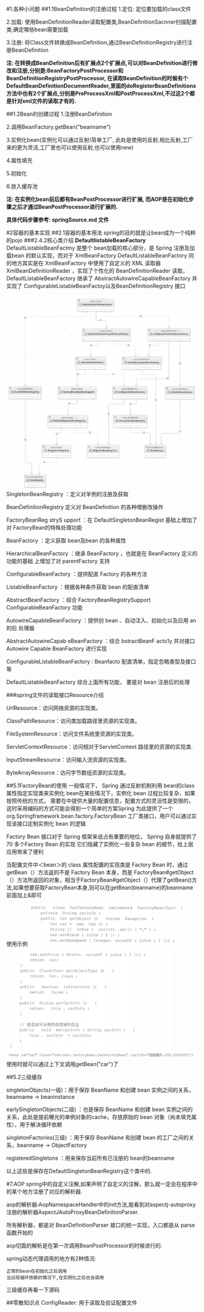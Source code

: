 #1.各种小问题
##1.1BeanDefinition的注册过程
1.定位: 定位要加载的class文件

2.加载: 使用BeanDefinitionReader读取配置类,BeanDefinitionSacnner扫描配置类,确定哪些bean需要加载

3.注册: 将Class文件转换成BeanDefinition,通过BeanDefinitionRegistry进行注册BeanDefinition

**注: 在转换成BeanDefinition后有扩展点2个扩展点,可以对BeanDefinition进行修改和注册,分别是:BeanFactoryPostProcessor和BeanDefinitionRegistryPostProcessor, 在读取BeanDefinition的时候有个DefaultBeanDefinitionDocumentReader,里面的doRegisterBeanDefinitions方法中也有2个扩展点,分别是PreProcessXml和PostProcessXml,不过这2个都是针对xml文件的读取才有的.**

##1.2Bean的创建过程
1.注册BeanDefinition

2.调用BeanFactory.getBean("beanname")

3.实例化bean(实例化可以通过反射/简单工厂, 此处是使用的反射,相比反射,工厂来的更为灵活,工厂里也可以使用反射,也可以使用new)

4.属性填充

5.初始化

6.放入缓存池

**注: 在实例化bean前后都有BeanPostProcessor进行扩展, 而AOP是在初始化步骤之后才通过BeanPostProcessor进行扩展的.**

**具体代码步骤参考: springSource.md 文件**


#2容器的基本实现
##2.1容器的基本用法
spring的目的就是让bean成为一个纯粹的pojo
###2.4.2核心类介绍
**DefaultlistableBeanFactory**
DefaultListableBeanFactmy 是整个 bean加载的核心部分，是 Spring 注册及加载bean 的默认实现，而对于 XmlBeanFactory
DefaultListableBeanFactory 同的地方其实是在 XmlBeanFactory 中使用了自定义的 XML 读取器XmlBeanDefinitionReader ，实现了个性化的 BeanDefinitionReader 读取， DefaultListableBeanFactory 继承了 AbstractAutowireCapableBeanFactory 并实现了 ConfigurableListableBeanFactoy以及BeanDefinitionRegistry 接口

![Alt](img/1ce08b28dfa7cd2b5d5247a0fa91791.png)
SingletonBeanRegistry ：定义对羊例的注册及获取

BeanDefinitionRegistry 定义对 BeanDefinition 的各种增删改操作

FactoryBeanReg stryS upport ：在 DefaultSingletonBeanRegist 基础上增加了对 FactoryBean的特殊处理功能

BeanFactory ：定义获取 bean及bean 的各种属性

HierarchicalBeanFactory ：继承 BeanFactory ，也就是在 BeanFactory 定义的功能的基础 上增加了对 parentFactory 支持

ConfigurableBeanFactory ：提供配直 Factory 的各种方法

ListableBeanFactory ：根据各种条件获取 bean 的配直清单

AbstractBeanFactory ：综合 FactoryBeanRegistrySupport ConfigurableBeanFactory
功能

AutowireCapableBeanFactory ：提供创 bean 、自动注入、初始化以及应用 an 的后
处理器

AbstractAutowireCapab eBeanFactory ：综合 bstractBeanF acto1y 并对接口 Autowire Capable
BeanFactory 进行实现

ConfigurableListableBeanFactory : Beanfacto 配直清单，指定忽略类型及接口等

DefaultListableBeanFactory 综合上面所有功能， 要是对 bean 注册后的处理

###spring文件的读取接口Resource介绍

UrlResource：访问网络资源的实现类。

ClassPathResource：访问类加载路径里资源的实现类。

FileSystemResource：访问文件系统里资源的实现类。

ServletContextResource：访问相对于ServletContext 路径里的资源的实现类.

InputStreamResource：访问输入流资源的实现类。

ByteArrayResource：访问字节数组资源的实现类。


##5.1FactoryBean的使用
一般情况下， Spring 通过反射机制利用 bean的class 属性指定实现类来实例化 bean在某些情况下，实例化 bean 过程比较复杂，如果按照传统的方式， 需要在<bean>中提供大量的配置信息，配置方式的灵活性是受限的，这时采用编码的方式可能会得到一个简单的方案Spring 为此提供了一个 org.Springframework.bean.factory.FactoryBean 工厂类接口，用户可以通过实现该接口定制实例化 bean 的逻辑

Factory Bean 接口对于 Spring 框架来说占有重要的地位， Spring 自身就提供了 70 多个Factory Bean 的实现 它们隐藏了实例化一些复杂 bean 的细节，给上层应用带来了便利

当配置文件中＜bean＞的 class 属性配置的实现类是 Factory Bean 时，通过 getBean（）方法返的不是 Factory Bean 本身，而是 FactoryBean#getObject（）方法所返回的对象，相当于FactoryBean#getObject（）代理了getBean()方法,如果想要获取FactoryBean本身,则可以在getBean(beanname)的beanname前面加上&即可

使用示例
![Alt](img/501651718822_.pic.jpg)
![Alt](img/511651718846_.pic.jpg)
![Alt](img/521651718859_.pic.jpg)
使用时就可以通过上下文调用getBean("car")了

##5.2三级缓存

singletonObjects(一级)：用于保存 BeanName 和创建 bean 实例之间的关系，beanname -> beaninstance

earlySingletonObjects(二级) ：也是保存 BeanName 和创建 bean 实例之间的关系，此处是提前曝光的单例对象的cache，存放原始的 bean 对象（尚未填充属性），用于解决循环依赖

singletonFactories(三级) ：用于保存 BeanName 和创建 bean 的工厂之间的关系，beanname -> ObjectFactory

registeredSingletons ：用来保存当前所有已注册的 bean的beanname

以上这些是保存在DefaultSingletonBeanRegistry这个类中的.

#7.AOP
spring中的自定义注解,如果声明了自定义的注解，那么就一定会在程序中的某个地方注册了对应的解析器.

aop的解析器:AopNamespaceHandler中的init方法,能看到对aspectj-autoproxy注册的解析器AspectJAutoProxyBeanDefinitionParser.

所有解析器，都是对 BeanDefinitionParser 接口的统一实现，入口都是从 parse 函数开始的

aop切面的解析是在第一次调用BeanPostProcessor的时候进行的.

spring动态代理调用的地方有2种情况:

    正常的bean在初始化之后调用
    当出现循环依赖的情况下,在实例化之后也会调用

三级缓存再看一下源码


##零散知识点
ConfigReader: 用于读取及验证配置文件




















